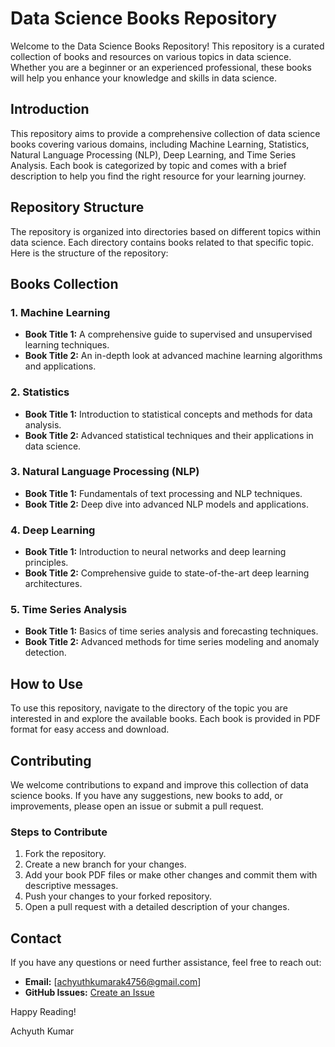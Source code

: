 # Data Science Books Repository

Welcome to the Data Science Books Repository! This repository is a curated collection of books and resources on various topics in data science. Whether you are a beginner or an experienced professional, these books will help you enhance your knowledge and skills in data science.

## Introduction

This repository aims to provide a comprehensive collection of data science books covering various domains, including Machine Learning, Statistics, Natural Language Processing (NLP), Deep Learning, and Time Series Analysis. Each book is categorized by topic and comes with a brief description to help you find the right resource for your learning journey.

## Repository Structure

The repository is organized into directories based on different topics within data science. Each directory contains books related to that specific topic. Here is the structure of the repository:



## Books Collection

### 1. Machine Learning
- **Book Title 1:** A comprehensive guide to supervised and unsupervised learning techniques.
- **Book Title 2:** An in-depth look at advanced machine learning algorithms and applications.

### 2. Statistics
- **Book Title 1:** Introduction to statistical concepts and methods for data analysis.
- **Book Title 2:** Advanced statistical techniques and their applications in data science.

### 3. Natural Language Processing (NLP)
- **Book Title 1:** Fundamentals of text processing and NLP techniques.
- **Book Title 2:** Deep dive into advanced NLP models and applications.

### 4. Deep Learning
- **Book Title 1:** Introduction to neural networks and deep learning principles.
- **Book Title 2:** Comprehensive guide to state-of-the-art deep learning architectures.

### 5. Time Series Analysis
- **Book Title 1:** Basics of time series analysis and forecasting techniques.
- **Book Title 2:** Advanced methods for time series modeling and anomaly detection.

## How to Use

To use this repository, navigate to the directory of the topic you are interested in and explore the available books. Each book is provided in PDF format for easy access and download.



## Contributing

We welcome contributions to expand and improve this collection of data science books. If you have any suggestions, new books to add, or improvements, please open an issue or submit a pull request.

### Steps to Contribute
1. Fork the repository.
2. Create a new branch for your changes.
3. Add your book PDF files or make other changes and commit them with descriptive messages.
4. Push your changes to your forked repository.
5. Open a pull request with a detailed description of your changes.

## Contact

If you have any questions or need further assistance, feel free to reach out:

- **Email:** [achyuthkumarak4756@gmail.com]
- **GitHub Issues:** [Create an Issue](https://github.com/Achyuthkumar4756/DataScience-Books/issues)


Happy Reading!

Achyuth Kumar
